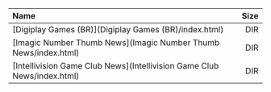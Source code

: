 |Name|Size|
|:---|---:|
|[Digiplay Games (BR)](Digiplay Games (BR)/index.html)|DIR|
|[Imagic Number Thumb News](Imagic Number Thumb News/index.html)|DIR|
|[Intellivision Game Club News](Intellivision Game Club News/index.html)|DIR|

